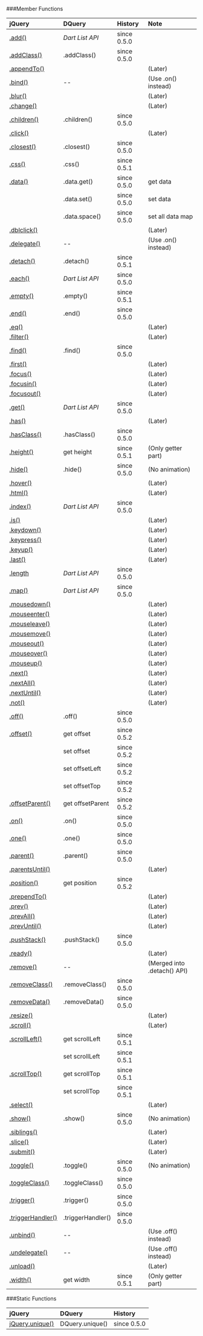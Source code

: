 ###Member Functions

| jQuery | DQuery | History | Note |
|:-----------|:------------|:------------|:------------|
| [.add()](http://api.jquery.com/add/) | *Dart List API* | since 0.5.0 |
| [.addClass()](http://api.jquery.com/addClass/) | .addClass() | since 0.5.0 |
| [.appendTo()](http://api.jquery.com/appendTo/) | | | (Later)
| [.bind()](http://api.jquery.com/bind/) | -- | | (Use .on() instead)
| [.blur()](http://api.jquery.com/blur/) | | | (Later)
| [.change()](http://api.jquery.com/change/) | | | (Later)
| [.children()](http://api.jquery.com/children/) | .children() | since 0.5.0 |
| [.click()](http://api.jquery.com/click/) | | | (Later)
| [.closest()](http://api.jquery.com/closest/) | .closest() | since 0.5.0 |
| [.css()](http://api.jquery.com/css/) | .css() | since 0.5.1 |
| [.data()](http://api.jquery.com/data/) | .data.get() | since 0.5.0 | get data
| | .data.set() | since 0.5.0 | set data
| | .data.space() | since 0.5.0 | set all data map
| [.dblclick()](http://api.jquery.com/dblclick/) | | | (Later)
| [.delegate()](http://api.jquery.com/delegate/) | -- | | (Use .on() instead)
| [.detach()](http://api.jquery.com/detach/) | .detach() | since 0.5.1 |
| [.each()](http://api.jquery.com/each/) | *Dart List API* | since 0.5.0 |
| [.empty()](http://api.jquery.com/empty/) | .empty() | since 0.5.1 |
| [.end()](http://api.jquery.com/end/) | .end() | since 0.5.0 |
| [.eq()](http://api.jquery.com/eq/) | | | (Later)
| [.filter()](http://api.jquery.com/filter/) | | | (Later)
| [.find()](http://api.jquery.com/find/) | .find() | since 0.5.0 |
| [.first()](http://api.jquery.com/first/) | | | (Later)
| [.focus()](http://api.jquery.com/focus/) | | | (Later)
| [.focusin()](http://api.jquery.com/focusin/) | | | (Later)
| [.focusout()](http://api.jquery.com/focusout/) | | | (Later)
| [.get()](http://api.jquery.com/get/) | *Dart List API* | since 0.5.0 |
| [.has()](http://api.jquery.com/has/) | | | (Later)
| [.hasClass()](http://api.jquery.com/hasClass/) | .hasClass() | since 0.5.0 |
| [.height()](http://api.jquery.com/height/) | get height | since 0.5.1 | (Only getter part)
| [.hide()](http://api.jquery.com/hide/) | .hide() | since 0.5.0 | (No animation)
| [.hover()](http://api.jquery.com/hover/) | | | (Later)
| [.html()](http://api.jquery.com/html/) | | | (Later)
| [.index()](http://api.jquery.com/index/) | *Dart List API* | since 0.5.0 |
| [.is()](http://api.jquery.com/is/) | | | (Later)
| [.keydown()](http://api.jquery.com/keydown/) | | | (Later)
| [.keypress()](http://api.jquery.com/keypress/) | | | (Later)
| [.keyup()](http://api.jquery.com/keyup/) | | | (Later)
| [.last()](http://api.jquery.com/last/) | | | (Later)
| [.length](http://api.jquery.com/length/) | *Dart List API* | since 0.5.0 |
| [.map()](http://api.jquery.com/map/) | *Dart List API* | since 0.5.0 |
| [.mousedown()](http://api.jquery.com/mousedown/) | | | (Later)
| [.mouseenter()](http://api.jquery.com/mouseenter/) | | | (Later)
| [.mouseleave()](http://api.jquery.com/mouseleave/) | | | (Later)
| [.mousemove()](http://api.jquery.com/mousemove/) | | | (Later)
| [.mouseout()](http://api.jquery.com/mouseout/) | | | (Later)
| [.mouseover()](http://api.jquery.com/mouseover/) | | | (Later)
| [.mouseup()](http://api.jquery.com/mouseup/) | | | (Later)
| [.next()](http://api.jquery.com/next/) | | | (Later)
| [.nextAll()](http://api.jquery.com/nextAll/) | | | (Later)
| [.nextUntil()](http://api.jquery.com/nextUntil/) | | | (Later)
| [.not()](http://api.jquery.com/not/) | | | (Later)
| [.off()](http://api.jquery.com/off/) | .off() | since 0.5.0 |
| [.offset()](http://api.jquery.com/offset/) | get offset | since 0.5.2 |
| | set offset | since 0.5.2 |
| | set offsetLeft | since 0.5.2 |
| | set offsetTop | since 0.5.2 |
| [.offsetParent()](http://api.jquery.com/offsetParent/) | get offsetParent | since 0.5.2 |
| [.on()](http://api.jquery.com/on/) | .on() | since 0.5.0 |
| [.one()](http://api.jquery.com/one/) | .one() | since 0.5.0 |
| [.parent()](http://api.jquery.com/parent/) | .parent() | since 0.5.0 |
| [.parentsUntil()](http://api.jquery.com/parentsUntil/) | | | (Later)
| [.position()](http://api.jquery.com/position/) | get position | since 0.5.2 |
| [.prependTo()](http://api.jquery.com/prependTo/) | | | (Later)
| [.prev()](http://api.jquery.com/prev/) | | | (Later)
| [.prevAll()](http://api.jquery.com/prevAll/) | | | (Later)
| [.prevUntil()](http://api.jquery.com/prevUntil/) | | | (Later)
| [.pushStack()](http://api.jquery.com/pushStack/) | .pushStack() | since 0.5.0 |
| [.ready()](http://api.jquery.com/ready/) | | | (Later)
| [.remove()](http://api.jquery.com/remove/) | -- | | (Merged into .detach() API)
| [.removeClass()](http://api.jquery.com/removeClass/) | .removeClass() | since 0.5.0 |
| [.removeData()](http://api.jquery.com/removeData/) | .removeData() | since 0.5.0 |
| [.resize()](http://api.jquery.com/resize/) | | | (Later)
| [.scroll()](http://api.jquery.com/scroll/) | | | (Later)
| [.scrollLeft()](http://api.jquery.com/scrollLeft/) | get scrollLeft | since 0.5.1 |
| | set scrollLeft | since 0.5.1 |
| [.scrollTop()](http://api.jquery.com/scrollTop/) | get scrollTop | since 0.5.1 |
| | set scrollTop | since 0.5.1 |
| [.select()](http://api.jquery.com/select/) | | | (Later)
| [.show()](http://api.jquery.com/show/) | .show() | since 0.5.0 | (No animation)
| [.siblings()](http://api.jquery.com/siblings/) | | | (Later)
| [.slice()](http://api.jquery.com/slice/) | | | (Later)
| [.submit()](http://api.jquery.com/submit/) | | | (Later)
| [.toggle()](http://api.jquery.com/toggle/) | .toggle() | since 0.5.0 | (No animation)
| [.toggleClass()](http://api.jquery.com/toggleClass/) | .toggleClass() | since 0.5.0 |
| [.trigger()](http://api.jquery.com/trigger/) | .trigger() | since 0.5.0 |
| [.triggerHandler()](http://api.jquery.com/triggerHandler/) | .triggerHandler() | since 0.5.0 |
| [.unbind()](http://api.jquery.com/unbind/) | -- | | (Use .off() instead)
| [.undelegate()](http://api.jquery.com/undelegate/) | -- | | (Use .off() instead)
| [.unload()](http://api.jquery.com/unload/) | | | (Later)
| [.width()](http://api.jquery.com/width/) | get width | since 0.5.1 | (Only getter part)

###Static Functions

| jQuery | DQuery | History |
|:-----------|:------------|:------------|
| [jQuery.unique()](http://api.jquery.com/jQuery.unique/) | DQuery.unique() | since 0.5.0 |
